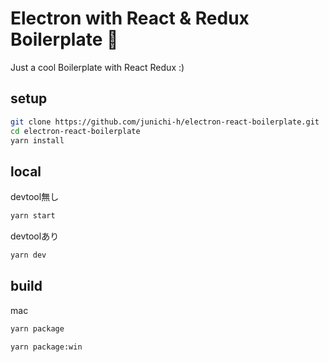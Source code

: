 # Electron with React & Redux Boilerplate :sushi:

Just a cool Boilerplate with React Redux :)


## setup

```bash
git clone https://github.com/junichi-h/electron-react-boilerplate.git
cd electron-react-boilerplate
yarn install
```


## local


devtool無し

```bash
yarn start
```

devtoolあり

```bash
yarn dev
```

## build

mac

```bash
yarn package
```

```bash
yarn package:win
```

